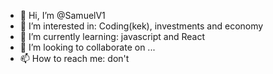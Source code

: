 - 👋 Hi, I’m @SamuelV1
- 👀 I’m interested in: Coding(kek), investments and economy 
- 🌱 I’m currently learning: javascript and React
- 💞️ I’m looking to collaborate on ...
- 📫 How to reach me: don't

<!---
SamuelV1/SamuelV1 is a ✨ special ✨ repository because its `README.md` (this file) appears on your GitHub profile.
You can click the Preview link to take a look at your changes.
--->
